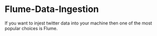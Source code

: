 # Flume-Data-Ingestion
If you want to injest twitter data into your machine then one of the most popular choices is Flume. 
